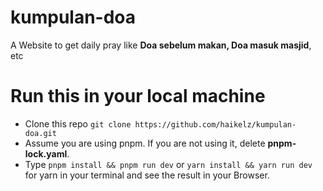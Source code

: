 # kumpulan-doa

A Website to get daily pray like **Doa sebelum makan, Doa masuk masjid**, etc

# Run this in your local machine

- Clone this repo `git clone https://github.com/haikelz/kumpulan-doa.git`
- Assume you are using pnpm. If you are not using it, delete **pnpm-lock.yaml**.
- Type `pnpm install && pnpm run dev` or `yarn install && yarn run dev` for yarn in your terminal and see the result in your Browser.
